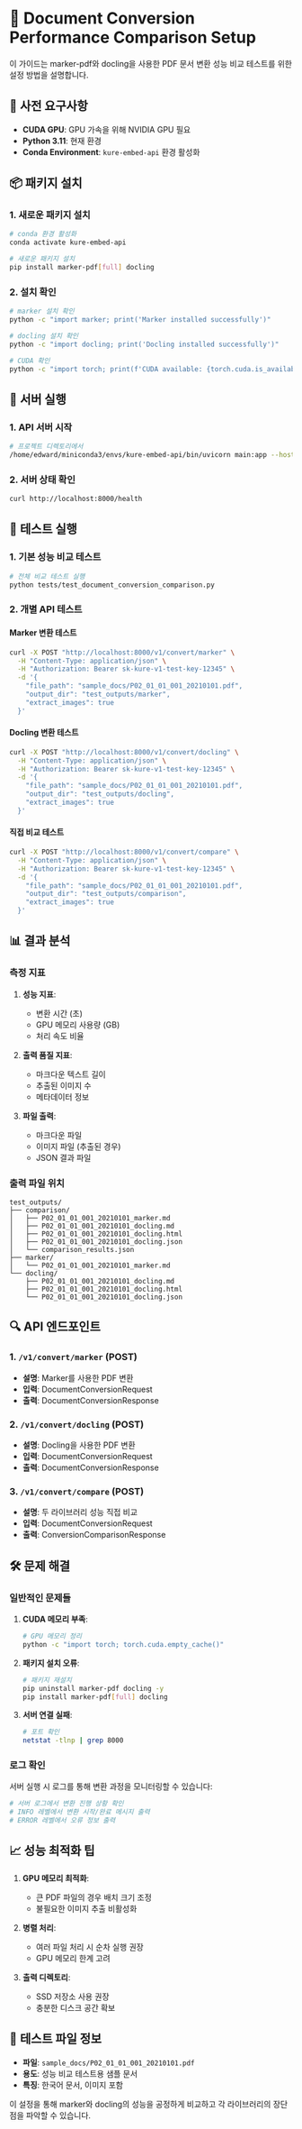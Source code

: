 # 📄 Document Conversion Performance Comparison Setup

이 가이드는 marker-pdf와 docling을 사용한 PDF 문서 변환 성능 비교 테스트를 위한 설정 방법을 설명합니다.

## 🔧 사전 요구사항

- **CUDA GPU**: GPU 가속을 위해 NVIDIA GPU 필요
- **Python 3.11**: 현재 환경
- **Conda Environment**: `kure-embed-api` 환경 활성화

## 📦 패키지 설치

### 1. 새로운 패키지 설치

```bash
# conda 환경 활성화
conda activate kure-embed-api

# 새로운 패키지 설치
pip install marker-pdf[full] docling
```

### 2. 설치 확인

```bash
# marker 설치 확인
python -c "import marker; print('Marker installed successfully')"

# docling 설치 확인  
python -c "import docling; print('Docling installed successfully')"

# CUDA 확인
python -c "import torch; print(f'CUDA available: {torch.cuda.is_available()}')"
```

## 🚀 서버 실행

### 1. API 서버 시작

```bash
# 프로젝트 디렉토리에서
/home/edward/miniconda3/envs/kure-embed-api/bin/uvicorn main:app --host 0.0.0.0 --port 8000
```

### 2. 서버 상태 확인

```bash
curl http://localhost:8000/health
```

## 🧪 테스트 실행

### 1. 기본 성능 비교 테스트

```bash
# 전체 비교 테스트 실행
python tests/test_document_conversion_comparison.py
```

### 2. 개별 API 테스트

#### Marker 변환 테스트
```bash
curl -X POST "http://localhost:8000/v1/convert/marker" \
  -H "Content-Type: application/json" \
  -H "Authorization: Bearer sk-kure-v1-test-key-12345" \
  -d '{
    "file_path": "sample_docs/P02_01_01_001_20210101.pdf",
    "output_dir": "test_outputs/marker",
    "extract_images": true
  }'
```

#### Docling 변환 테스트
```bash
curl -X POST "http://localhost:8000/v1/convert/docling" \
  -H "Content-Type: application/json" \
  -H "Authorization: Bearer sk-kure-v1-test-key-12345" \
  -d '{
    "file_path": "sample_docs/P02_01_01_001_20210101.pdf",
    "output_dir": "test_outputs/docling",
    "extract_images": true
  }'
```

#### 직접 비교 테스트
```bash
curl -X POST "http://localhost:8000/v1/convert/compare" \
  -H "Content-Type: application/json" \
  -H "Authorization: Bearer sk-kure-v1-test-key-12345" \
  -d '{
    "file_path": "sample_docs/P02_01_01_001_20210101.pdf",
    "output_dir": "test_outputs/comparison",
    "extract_images": true
  }'
```

## 📊 결과 분석

### 측정 지표

1. **성능 지표**:
   - 변환 시간 (초)
   - GPU 메모리 사용량 (GB)
   - 처리 속도 비율

2. **출력 품질 지표**:
   - 마크다운 텍스트 길이
   - 추출된 이미지 수
   - 메타데이터 정보

3. **파일 출력**:
   - 마크다운 파일
   - 이미지 파일 (추출된 경우)
   - JSON 결과 파일

### 출력 파일 위치

```
test_outputs/
├── comparison/
│   ├── P02_01_01_001_20210101_marker.md
│   ├── P02_01_01_001_20210101_docling.md
│   ├── P02_01_01_001_20210101_docling.html
│   ├── P02_01_01_001_20210101_docling.json
│   └── comparison_results.json
├── marker/
│   └── P02_01_01_001_20210101_marker.md
└── docling/
    ├── P02_01_01_001_20210101_docling.md
    ├── P02_01_01_001_20210101_docling.html
    └── P02_01_01_001_20210101_docling.json
```

## 🔍 API 엔드포인트

### 1. `/v1/convert/marker` (POST)
- **설명**: Marker를 사용한 PDF 변환
- **입력**: DocumentConversionRequest
- **출력**: DocumentConversionResponse

### 2. `/v1/convert/docling` (POST)
- **설명**: Docling을 사용한 PDF 변환
- **입력**: DocumentConversionRequest
- **출력**: DocumentConversionResponse

### 3. `/v1/convert/compare` (POST)
- **설명**: 두 라이브러리 성능 직접 비교
- **입력**: DocumentConversionRequest
- **출력**: ConversionComparisonResponse

## 🛠️ 문제 해결

### 일반적인 문제들

1. **CUDA 메모리 부족**:
   ```bash
   # GPU 메모리 정리
   python -c "import torch; torch.cuda.empty_cache()"
   ```

2. **패키지 설치 오류**:
   ```bash
   # 패키지 재설치
   pip uninstall marker-pdf docling -y
   pip install marker-pdf[full] docling
   ```

3. **서버 연결 실패**:
   ```bash
   # 포트 확인
   netstat -tlnp | grep 8000
   ```

### 로그 확인

서버 실행 시 로그를 통해 변환 과정을 모니터링할 수 있습니다:

```bash
# 서버 로그에서 변환 진행 상황 확인
# INFO 레벨에서 변환 시작/완료 메시지 출력
# ERROR 레벨에서 오류 정보 출력
```

## 📈 성능 최적화 팁

1. **GPU 메모리 최적화**:
   - 큰 PDF 파일의 경우 배치 크기 조정
   - 불필요한 이미지 추출 비활성화

2. **병렬 처리**:
   - 여러 파일 처리 시 순차 실행 권장
   - GPU 메모리 한계 고려

3. **출력 디렉토리**:
   - SSD 저장소 사용 권장
   - 충분한 디스크 공간 확보

## 🎯 테스트 파일 정보

- **파일**: `sample_docs/P02_01_01_001_20210101.pdf`
- **용도**: 성능 비교 테스트용 샘플 문서
- **특징**: 한국어 문서, 이미지 포함

이 설정을 통해 marker와 docling의 성능을 공정하게 비교하고 각 라이브러리의 장단점을 파악할 수 있습니다.
